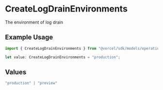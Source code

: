 # CreateLogDrainEnvironments

The environment of log drain

## Example Usage

```typescript
import { CreateLogDrainEnvironments } from "@vercel/sdk/models/operations/createlogdrain.js";

let value: CreateLogDrainEnvironments = "production";
```

## Values

```typescript
"production" | "preview"
```